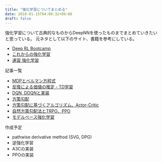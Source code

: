 ```yaml
---
title: "強化学習についてまとめる"
date: 2018-01-15T04:09:32+09:00
draft: false
---
```


強化学習について古典的なものからDeepNNを使ったものまでまとめていきたいと思っている。
元ネタとして以下のサイト、書籍を参考にしている。

* [Deep RL Bootcamp](https://sites.google.com/view/deep-rl-bootcamp/lectures)
* [これからの強化学習](http://www.morikita.co.jp/books/book/3034)
* [速習 強化学習](http://www.kyoritsu-pub.co.jp/bookdetail/9784320124226)

記事一覧

* [MDPとベルマン方程式](../20160410-reinforcement-learning-mdp-belman-equation/)
* [反復による価値の推定 - TD学習](../20171110-reinforcement-value-policy-iteration/)
* [DQN, DDQNと実装](../20171208-reinforcement-learning-dqn-and-impl/)
* [方策勾配](../20171117-reinforcement-learning-policy-gradient/)
* [方策勾配に基づくアルゴリズム、Actor-Critic](../20171202-reinforcement-learning-policy-gradient-algorithms/)
* [自然方策勾配法とTRPO、PPO](../20171204-reinforcement-learning-natural-policy-gradient-trpo-ppo/)
* [モデルベース強化学習](../20171206-reinforcement-learning-model-based-rl/)

作成予定

* pathwise derivative method (SVG, DPG)
* 逆強化学習
* A3Cの実装
* PPOの実装
